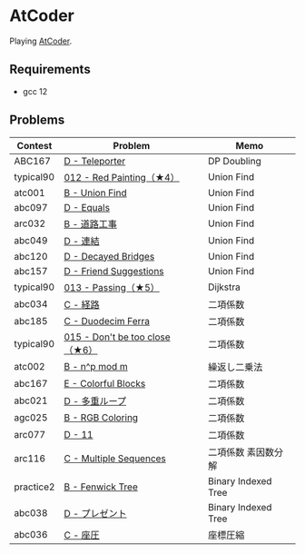 # AtCoder

Playing [AtCoder](https://atcoder.jp/).

## Requirements

- gcc 12

## Problems

| Contest   | Problem                                                                                   | Memo                |
| --------- | ----------------------------------------------------------------------------------------- | ------------------- |
| ABC167    | [D - Teleporter](https://atcoder.jp/contests/abc167/tasks/abc167_d)                       | DP Doubling         |
| typical90 | [012 - Red Painting（★4）](https://atcoder.jp/contests/typical90/tasks/typical90_l)       | Union Find          |
| atc001    | [B - Union Find](https://atcoder.jp/contests/atc001/tasks/unionfind_a)                    | Union Find          |
| abc097    | [D - Equals](https://atcoder.jp/contests/abc097/tasks/arc097_b)                           | Union Find          |
| arc032    | [B - 道路工事](https://atcoder.jp/contests/arc032/tasks/arc032_2)                         | Union Find          |
| abc049    | [D - 連結](https://atcoder.jp/contests/abc049/tasks/arc065_b)                             | Union Find          |
| abc120    | [D - Decayed Bridges](https://atcoder.jp/contests/abc120/tasks/abc120_d)                  | Union Find          |
| abc157    | [D - Friend Suggestions](https://atcoder.jp/contests/abc157/tasks/abc157_d)               | Union Find          |
| typical90 | [013 - Passing（★5）](https://atcoder.jp/contests/typical90/tasks/typical90_m)            | Dijkstra            |
| abc034    | [C - 経路](https://atcoder.jp/contests/abc034/tasks/abc034_c)                             | 二項係数            |
| abc185    | [C - Duodecim Ferra](https://atcoder.jp/contests/abc185/tasks/abc185_c)                   | 二項係数            |
| typical90 | [015 - Don't be too close（★6）](https://atcoder.jp/contests/typical90/tasks/typical90_o) | 二項係数            |
| atc002    | [B - n^p mod m](https://atcoder.jp/contests/atc002/tasks/atc002_b)                        | 繰返し二乗法        |
| abc167    | [E - Colorful Blocks](https://atcoder.jp/contests/abc167/tasks/abc167_e)                  | 二項係数            |
| abc021    | [D - 多重ループ](https://atcoder.jp/contests/abc021/tasks/abc021_d)                     | 二項係数            |
| agc025    | [B - RGB Coloring](https://atcoder.jp/contests/agc025/tasks/agc025_b)                     | 二項係数            |
| arc077    | [D - 11](https://atcoder.jp/contests/arc077/tasks/arc077_b)                               | 二項係数            |
| arc116    | [C - Multiple Sequences](https://atcoder.jp/contests/arc116/tasks/arc116_c)               | 二項係数 素因数分解 |
| practice2 | [B - Fenwick Tree](https://atcoder.jp/contests/practice2/tasks/practice2_b)               | Binary Indexed Tree |
| abc038    | [D - プレゼント](https://atcoder.jp/contests/abc038/tasks/abc038_d)                   | Binary Indexed Tree |
| abc036    | [C - 座圧](https://atcoder.jp/contests/abc036/tasks/abc036_c)                             | 座標圧縮            |
